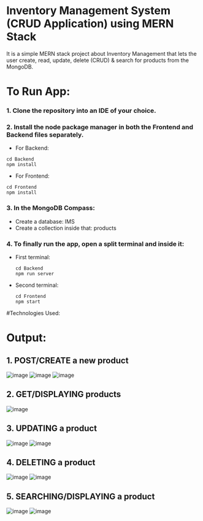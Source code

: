 # Inventory Management System (CRUD Application) using MERN Stack

It is a simple MERN stack project about Inventory Management that lets the user create, read, update, delete (CRUD) & search for products from the MongoDB.

# To Run App:

### 1. Clone the repository into an IDE of your choice.  
### 2. Install the node package manager in both the Frontend and Backend files separately. 
* For Backend:  
```
cd Backend
npm install
```
* For Frontend:
``` 
cd Frontend  
npm install
```
### 3. In the MongoDB Compass:
* Create a database: IMS
* Create a collection inside that: products

### 4. To finally run the app, open a split terminal and inside it:  
  * First terminal:
       ```
       cd Backend
       npm run server
       ```
  * Second terminal:
    ```
    cd Frontend
    npm start
    ```

#Technologies Used:

   
# Output:
## 1. POST/CREATE a new product
![image](https://github.com/user-attachments/assets/afc103c2-efd8-4249-a505-510c8dac3a4a)
![image](https://github.com/user-attachments/assets/2d3e4598-4245-4760-b941-bef961e214de)
![image](https://github.com/user-attachments/assets/fdbbff6b-b919-4efe-9830-34496a489bf7)

## 2. GET/DISPLAYING products
![image](https://github.com/user-attachments/assets/58fd6318-f9c1-46f4-b6c9-5d977044fb15)

## 3. UPDATING a product
![image](https://github.com/user-attachments/assets/e7c7f0e2-4bb8-4544-bd84-a258a5ee0303)
![image](https://github.com/user-attachments/assets/561f8733-da31-4384-9042-b4acd6ee31a1)

## 4. DELETING a product
![image](https://github.com/user-attachments/assets/412e13bb-19c5-4528-9e9e-96c58ad7c10f)
![image](https://github.com/user-attachments/assets/76a0a6d3-4a69-4b88-817d-490ad8cb33da)

## 5. SEARCHING/DISPLAYING a product
![image](https://github.com/user-attachments/assets/630bcac7-4ec8-4270-8241-9686d7c348fc)
![image](https://github.com/user-attachments/assets/a55d4b5f-4e75-4d5a-9329-a93d18ea106b)






